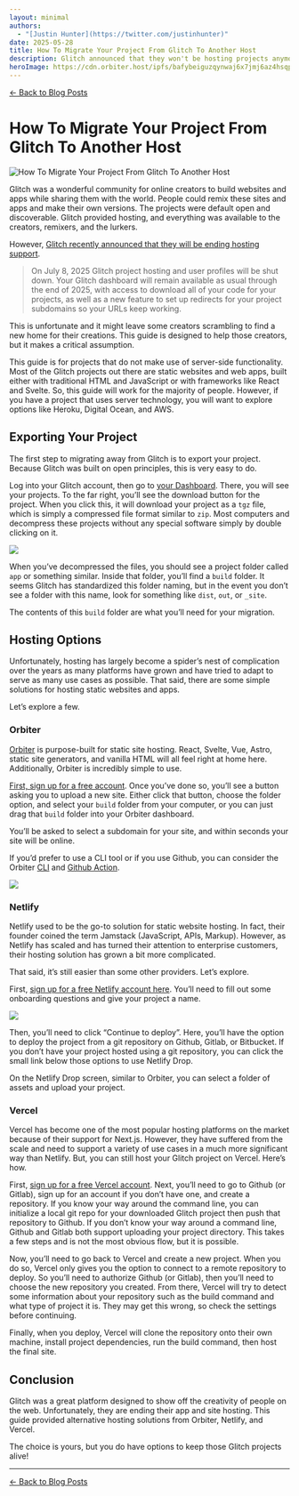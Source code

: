 ```yaml
---
layout: minimal
authors:
  - "[Justin Hunter](https://twitter.com/justinhunter)"
date: 2025-05-28
title: How To Migrate Your Project From Glitch To Another Host
description: Glitch announced that they won't be hosting projects anymore, so
heroImage: https://cdn.orbiter.host/ipfs/bafybeiguzqynwaj6x7jmj6az4hsqpsx7h2hpf432frzl72xlxbkdhodree
---
```


[← Back to Blog Posts](/blog)

# How To Migrate Your Project From Glitch To Another Host

![How To Migrate Your Project From Glitch To Another Host](https://cdn.orbiter.host/ipfs/bafybeiguzqynwaj6x7jmj6az4hsqpsx7h2hpf432frzl72xlxbkdhodree)

Glitch was a wonderful community for online creators to build websites and apps while sharing them with the world. People could remix these sites and apps and make their own versions. The projects were default open and discoverable. Glitch provided hosting, and everything was available to the creators, remixers, and the lurkers.

However, [Glitch recently announced that they will be ending hosting support](https://blog.glitch.com/post/changes-are-coming-to-glitch/).

> On July 8, 2025 Glitch project hosting and user profiles will be shut down. Your Glitch dashboard will remain available as usual through the end of 2025, with access to download all of your code for your projects, as well as a new feature to set up redirects for your project subdomains so your URLs keep working.

This is unfortunate and it might leave some creators scrambling to find a new home for their creations. This guide is designed to help those creators, but it makes a critical assumption.

This guide is for projects that do not make use of server-side functionality. Most of the Glitch projects out there are static websites and web apps, built either with traditional HTML and JavaScript or with frameworks like React and Svelte. So, this guide will work for the majority of people. However, if you have a project that uses server technology, you will want to explore options like Heroku, Digital Ocean, and AWS.

## Exporting Your Project

The first step to migrating away from Glitch is to export your project. Because Glitch was built on open principles, this is very easy to do.

Log into your Glitch account, then go to [your Dashboard](https://glitch.com/dashboard). There, you will see your projects. To the far right, you’ll see the download button for the project. When you click this, it will download your project as a `tgz` file, which is simply a compressed file format similar to `zip`. Most computers and decompress these projects without any special software simply by double clicking on it.

![](/blog/CleanShot%202025-05-27%20at%2008.52.27@2x.png)

When you’ve decompressed the files, you should see a project folder called `app` or something similar. Inside that folder, you’ll find a `build` folder. It seems Glitch has standardized this folder naming, but in the event you don’t see a folder with this name, look for something like `dist`, `out`, or `_site`.

The contents of this `build` folder are what you’ll need for your migration.

## Hosting Options

Unfortunately, hosting has largely become a spider’s nest of complication over the years as many platforms have grown and have tried to adapt to serve as many use cases as possible. That said, there are some simple solutions for hosting static websites and apps.

Let’s explore a few.

### Orbiter

[Orbiter](https://orbiter.host) is purpose-built for static site hosting. React, Svelte, Vue, Astro, static site generators, and vanilla HTML will all feel right at home here. Additionally, Orbiter is incredibly simple to use.

[First, sign up for a free account](https://orbiter.host/pricing). Once you’ve done so, you’ll see a button asking you to upload a new site. Either click that button, choose the folder option, and select your `build` folder from your computer, or you can just drag that `build` folder into your Orbiter dashboard.

You’ll be asked to select a subdomain for your site, and within seconds your site will be online.

If you’d prefer to use a CLI tool or if you use Github, you can consider the Orbiter [CLI](https://docs.orbiter.host/cli) and [Github Action](https://docs.orbiter.host/github-actions-and-hooks).

![](/blog/CleanShot%202025-05-27%20at%2011.09.30@2x.png)

### Netlify

Netlify used to be the go-to solution for static website hosting. In fact, their founder coined the term Jamstack (JavaScript, APIs, Markup). However, as Netlify has scaled and has turned their attention to enterprise customers, their hosting solution has grown a bit more complicated.

That said, it’s still easier than some other providers. Let’s explore.

First, [sign up for a free Netlify account here](https://netlify.com). You’ll need to fill out some onboarding questions and give your project a name.

![](/blog/CleanShot%202025-05-27%20at%2009.05.14@2x.png)

Then, you’ll need to click “Continue to deploy”. Here, you’ll have the option to deploy the project from a git repository on Github, Gitlab, or Bitbucket. If you don’t have your project hosted using a git repository, you can click the small link below those options to use Netlify Drop.

On the Netlify Drop screen, similar to Orbiter, you can select a folder of assets and upload your project.

### Vercel

Vercel has become one of the most popular hosting platforms on the market because of their support for Next.js. However, they have suffered from the scale and need to support a variety of use cases in a much more significant way than Netlify. But, you can still host your Glitch project on Vercel. Here’s how.

First, [sign up for a free Vercel account](https://vercel.com). Next, you’ll need to go to Github (or Gitlab), sign up for an account if you don’t have one, and create a repository. If you know your way around the command line, you can initialize a local git repo for your downloaded Glitch project then push that repository to Github. If you don’t know your way around a command line, Github and Gitlab both support uploading your project directory. This takes a few steps and is not the most obvious flow, but it is possible.

Now, you’ll need to go back to Vercel and create a new project. When you do so, Vercel only gives you the option to connect to a remote repository to deploy. So you’ll need to authorize Github (or Gitlab), then you’ll need to choose the new repository you created. From there, Vercel will try to detect some information about your repository such as the build command and what type of project it is. They may get this wrong, so check the settings before continuing.

Finally, when you deploy, Vercel will clone the repository onto their own machine, install project dependencies, run the build command, then host the final site.

## Conclusion

Glitch was a great platform designed to show off the creativity of people on the web. Unfortunately, they are ending their app and site hosting. This guide provided alternative hosting solutions from Orbiter, Netlify, and Vercel.

The choice is yours, but you do have options to keep those Glitch projects alive!

---

[← Back to Blog Posts](/blog)
